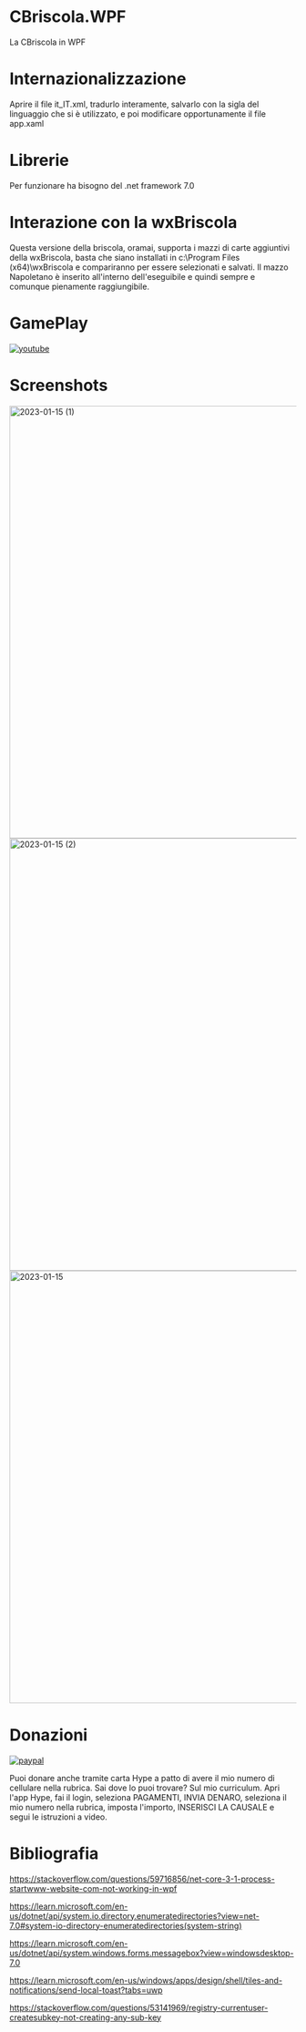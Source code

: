 # CBriscola.WPF
La CBriscola in WPF

# Internazionalizzazione
Aprire il file it_IT.xml, tradurlo interamente, salvarlo con la sigla del linguaggio che si è utilizzato, e poi modificare opportunamente il file app.xaml

# Librerie
Per funzionare ha bisogno del .net framework 7.0

# Interazione con la wxBriscola
Questa versione della briscola, oramai, supporta i mazzi di carte aggiuntivi della wxBriscola, basta che siano installati in c:\Program Files (x64)\wxBriscola e compariranno per essere selezionati e salvati.
Il mazzo Napoletano è inserito all'interno dell'eseguibile e quindi sempre e comunque pienamente raggiungibile.

# GamePlay
[![youtube](https://i.ibb.co/R00SNR3/mq2.png)](https://youtu.be/DbWgBCG_TpM)

# Screenshots
<img width="759" alt="2023-01-15 (1)" src="https://user-images.githubusercontent.com/49764967/212604541-ee87bc9c-1809-40d2-8489-740e3f147b3c.png">
<img width="759" alt="2023-01-15 (2)" src="https://user-images.githubusercontent.com/49764967/212604550-cff500bf-0276-47c4-a679-cb4d9884b317.png">
<img width="759" alt="2023-01-15" src="https://user-images.githubusercontent.com/49764967/212604554-e22349b5-4fe4-4911-adc8-fa11befccacf.png">

# Donazioni

[![paypal](https://www.paypalobjects.com/it_IT/IT/i/btn/btn_donateCC_LG.gif)](https://www.paypal.com/cgi-bin/webscr?cmd=_s-xclick&hosted_button_id=H4ZHTFRCETWXG)

Puoi donare anche tramite carta Hype a patto di avere il mio numero di cellulare nella rubrica. Sai dove lo puoi trovare? Sul mio curriculum.
Apri l'app Hype, fai il login, seleziona PAGAMENTI, INVIA DENARO, seleziona il mio numero nella rubrica, imposta l'importo, INSERISCI LA CAUSALE e segui le istruzioni a video.

# Bibliografia
https://stackoverflow.com/questions/59716856/net-core-3-1-process-startwww-website-com-not-working-in-wpf

https://learn.microsoft.com/en-us/dotnet/api/system.io.directory.enumeratedirectories?view=net-7.0#system-io-directory-enumeratedirectories(system-string)

https://learn.microsoft.com/en-us/dotnet/api/system.windows.forms.messagebox?view=windowsdesktop-7.0

https://learn.microsoft.com/en-us/windows/apps/design/shell/tiles-and-notifications/send-local-toast?tabs=uwp

https://stackoverflow.com/questions/53141969/registry-currentuser-createsubkey-not-creating-any-sub-key

